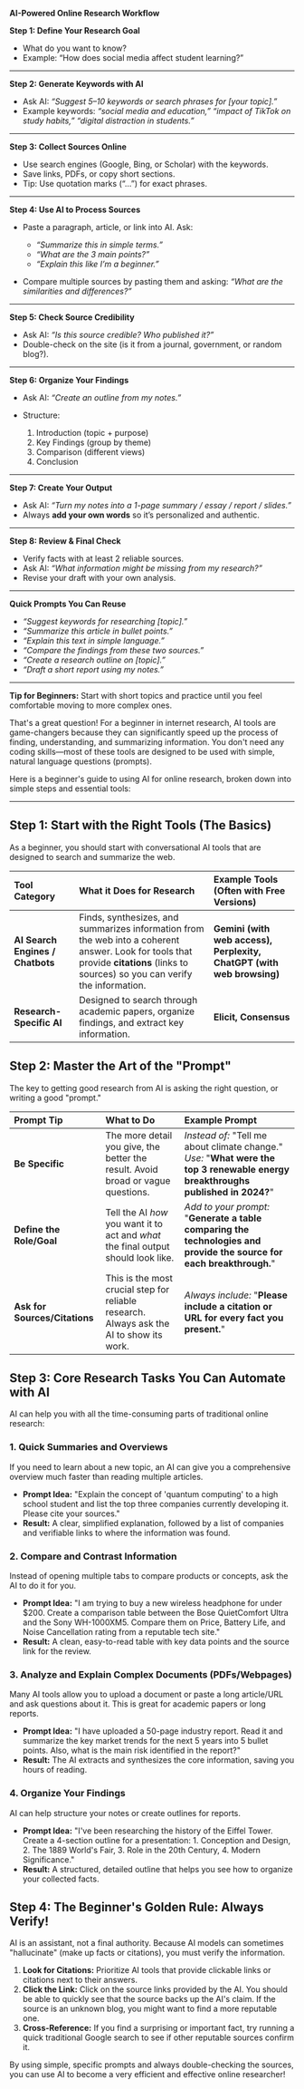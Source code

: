 
**AI-Powered Online Research Workflow**

**Step 1: Define Your Research Goal**

* What do you want to know?
* Example: “How does social media affect student learning?”

---

**Step 2: Generate Keywords with AI**

* Ask AI: *“Suggest 5–10 keywords or search phrases for [your topic].”*
* Example keywords: *“social media and education,” “impact of TikTok on study habits,” “digital distraction in students.”*

---

**Step 3: Collect Sources Online**

* Use search engines (Google, Bing, or Scholar) with the keywords.
* Save links, PDFs, or copy short sections.
* Tip: Use quotation marks (“...”) for exact phrases.

---

**Step 4: Use AI to Process Sources**

* Paste a paragraph, article, or link into AI. Ask:

  * *“Summarize this in simple terms.”*
  * *“What are the 3 main points?”*
  * *“Explain this like I’m a beginner.”*
* Compare multiple sources by pasting them and asking: *“What are the similarities and differences?”*

---

**Step 5: Check Source Credibility**

* Ask AI: *“Is this source credible? Who published it?”*
* Double-check on the site (is it from a journal, government, or random blog?).

---

**Step 6: Organize Your Findings**

* Ask AI: *“Create an outline from my notes.”*
* Structure:

  1. Introduction (topic + purpose)
  2. Key Findings (group by theme)
  3. Comparison (different views)
  4. Conclusion

---

**Step 7: Create Your Output**

* Ask AI: *“Turn my notes into a 1-page summary / essay / report / slides.”*
* Always **add your own words** so it’s personalized and authentic.

---

**Step 8: Review & Final Check**

* Verify facts with at least 2 reliable sources.
* Ask AI: *“What information might be missing from my research?”*
* Revise your draft with your own analysis.

---

**Quick Prompts You Can Reuse**

* *“Suggest keywords for researching [topic].”*
* *“Summarize this article in bullet points.”*
* *“Explain this text in simple language.”*
* *“Compare the findings from these two sources.”*
* *“Create a research outline on [topic].”*
* *“Draft a short report using my notes.”*

---

**Tip for Beginners:** Start with short topics and practice until you feel comfortable moving to more complex ones.


That's a great question! For a beginner in internet research, AI tools are game-changers because they can significantly speed up the process of finding, understanding, and summarizing information. You don't need any coding skills—most of these tools are designed to be used with simple, natural language questions (prompts).

Here is a beginner's guide to using AI for online research, broken down into simple steps and essential tools:

---

## Step 1: Start with the Right Tools (The Basics)

As a beginner, you should start with conversational AI tools that are designed to search and summarize the web.

| Tool Category | What it Does for Research | Example Tools (Often with Free Versions) |
| :--- | :--- | :--- |
| **AI Search Engines / Chatbots** | Finds, synthesizes, and summarizes information from the web into a coherent answer. Look for tools that provide **citations** (links to sources) so you can verify the information. | **Gemini (with web access), Perplexity, ChatGPT (with web browsing)** |
| **Research-Specific AI** | Designed to search through academic papers, organize findings, and extract key information. | **Elicit, Consensus** |

## Step 2: Master the Art of the "Prompt"

The key to getting good research from AI is asking the right question, or writing a good "prompt."

| Prompt Tip | What to Do | Example Prompt |
| :--- | :--- | :--- |
| **Be Specific** | The more detail you give, the better the result. Avoid broad or vague questions. | *Instead of:* "Tell me about climate change." *Use:* "**What were the top 3 renewable energy breakthroughs published in 2024?**" |
| **Define the Role/Goal** | Tell the AI *how* you want it to act and *what* the final output should look like. | *Add to your prompt:* "**Generate a table comparing the technologies and provide the source for each breakthrough.**" |
| **Ask for Sources/Citations** | This is the most crucial step for reliable research. Always ask the AI to show its work. | *Always include:* "**Please include a citation or URL for every fact you present.**" |

## Step 3: Core Research Tasks You Can Automate with AI

AI can help you with all the time-consuming parts of traditional online research:

### 1. Quick Summaries and Overviews

If you need to learn about a new topic, an AI can give you a comprehensive overview much faster than reading multiple articles.

* **Prompt Idea:** "Explain the concept of 'quantum computing' to a high school student and list the top three companies currently developing it. Please cite your sources."
* **Result:** A clear, simplified explanation, followed by a list of companies and verifiable links to where the information was found.

### 2. Compare and Contrast Information

Instead of opening multiple tabs to compare products or concepts, ask the AI to do it for you.

* **Prompt Idea:** "I am trying to buy a new wireless headphone for under \$200. Create a comparison table between the Bose QuietComfort Ultra and the Sony WH-1000XM5. Compare them on Price, Battery Life, and Noise Cancellation rating from a reputable tech site."
* **Result:** A clean, easy-to-read table with key data points and the source link for the review.

### 3. Analyze and Explain Complex Documents (PDFs/Webpages)

Many AI tools allow you to upload a document or paste a long article/URL and ask questions about it. This is great for academic papers or long reports.

* **Prompt Idea:** "I have uploaded a 50-page industry report. Read it and summarize the key market trends for the next 5 years into 5 bullet points. Also, what is the main risk identified in the report?"
* **Result:** The AI extracts and synthesizes the core information, saving you hours of reading.

### 4. Organize Your Findings

AI can help structure your notes or create outlines for reports.

* **Prompt Idea:** "I've been researching the history of the Eiffel Tower. Create a 4-section outline for a presentation: 1. Conception and Design, 2. The 1889 World's Fair, 3. Role in the 20th Century, 4. Modern Significance."
* **Result:** A structured, detailed outline that helps you see how to organize your collected facts.

## Step 4: The Beginner's Golden Rule: **Always Verify!**

AI is an assistant, not a final authority. Because AI models can sometimes "hallucinate" (make up facts or citations), you must verify the information.

1.  **Look for Citations:** Prioritize AI tools that provide clickable links or citations next to their answers.
2.  **Click the Link:** Click on the source links provided by the AI. You should be able to quickly see that the source backs up the AI's claim. If the source is an unknown blog, you might want to find a more reputable one.
3.  **Cross-Reference:** If you find a surprising or important fact, try running a quick traditional Google search to see if other reputable sources confirm it.

By using simple, specific prompts and always double-checking the sources, you can use AI to become a very efficient and effective online researcher!
